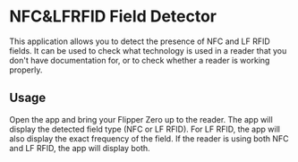 # NFC&LFRFID Field Detector

This application allows you to detect the presence of NFC and LF RFID fields. It can be used to check what technology is used in a reader that you don't have documentation for, or to check whether a reader is working properly.

## Usage

Open the app and bring your Flipper Zero up to the reader. The app will display the detected field type (NFC or LF RFID). For LF RFID, the app will also display the exact frequency of the field. If the reader is using both NFC and LF RFID, the app will display both.
